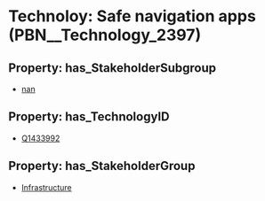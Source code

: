 # Technoloy: __Safe navigation apps__ (PBN__Technology_2397)

## Property: has_StakeholderSubgroup

* [nan](PBN__TechSubgroup_7)

## Property: has_TechnologyID

* [Q1433992](Q1433992)

## Property: has_StakeholderGroup

* [Infrastructure](PBN__TechGroup_4)

